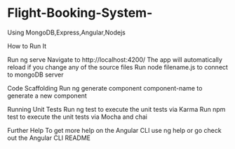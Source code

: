 # Flight-Booking-System-
Using MongoDB,Express,Angular,Nodejs

How to Run It

Run ng serve
Navigate to http://localhost:4200/
The app will automatically reload if you change any of the source files
Run node filename.js to connect to mongoDB server

Code Scaffolding
Run ng generate component component-name to generate a new component

Running Unit Tests
Run ng test to execute the unit tests via Karma
Run npm test to execute the unit tests via Mocha and chai

Further Help
To get more help on the Angular CLI use ng help or go check out the Angular CLI README
